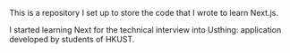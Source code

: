 This is a repository I set up to store the code that I wrote to learn Next.js. 

I started learning Next for the technical interview into Usthing: application developed by students of HKUST.

